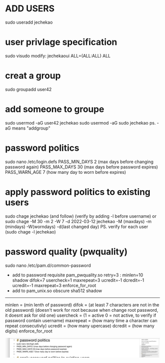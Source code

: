 
# ADD USERS

sudo useradd jechekao

# user privlage specification
sudo visudo
modify: jechekaoui  ALL=(ALL:ALL) ALL

# creat a group
sudo groupadd user42

# add someone to groupe
sudo usermod -aG user42 jechekao
sudo usermod -aG sudo jechekao
ps. -aG means "addgroup"

# password politics
sudo nano /etc/login.defs
PASS_MIN_DAYS 2 (max days before changing password again)
PASS_MAX_DAYS 30 (max days before password expires)
PASS_WARN_AGE 7 (how many day to worn before expires)

# apply password politics to existing users
sudo chage jechekao (and follow) (verify by adding -l before username)
or
sudo chage -M 30 -m 2 -W 7 -d 2022-03-12 jechekao
-M (maxdays) -m (mindays) -W(worndays) -d(last changed day)
PS. verify for each user (sudo chage -l jechekao)

# password quality (pwquality)
sudo nano /etc/pam.d/common-password
- add to password requisite pam_pwquality.so retry=3 : 
minlen=10 shadow difok=7 usercheck=1 maxrepeat=3 ucredit=-1 dcredit=-1 ucredit=-1 maxrepeat=3 enforce_for_root
- add to pam_unix.so obscure sha512
shadow
__________
minlen = (min lenth of password)
difok = (at least 7 characters are not in the old password) (doesn't work for root because when change root password, it doesnt ask for old one)
usercheck = (1 = active 0 = not active, to verify if password contain username)
maxrepeat = (how many time a character can repeat consecutivly)
ucredit = (how many upercase)
dcredit = (how many digits)
enforce_for_root
 
![test image](https://raw.githubusercontent.com/myjalal/cursus/main/Born2beroot/pics/Screen%20Shot%202022-03-12%20at%206.26.34%20PM.png)


